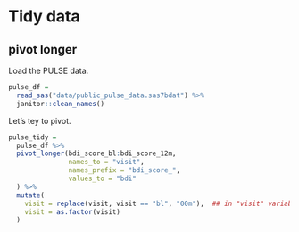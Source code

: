 Tidy data
================

## pivot longer

Load the PULSE data.

``` r
pulse_df =
  read_sas("data/public_pulse_data.sas7bdat") %>%
  janitor::clean_names()
```

Let’s tey to pivot.

``` r
pulse_tidy = 
  pulse_df %>%
  pivot_longer(bdi_score_bl:bdi_score_12m, 
               names_to = "visit",
               names_prefix = "bdi_score_",
               values_to = "bdi"
  ) %>%
  mutate(
    visit = replace(visit, visit == "bl", "00m"),  ## in "visit" variable which is under the condition replace 
    visit = as.factor(visit)
  )
```
